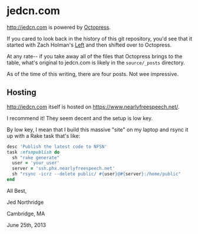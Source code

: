 # jedcn.com

http://jedcn.com is powered by [Octopress](http://octopress.org/).

If you cared to look back in the history of this git repository, you'd
see that it started with Zach Holman's
[Left](https://github.com/holman/left) and then shifted over to
Octopress.

At any rate-- if you take away all of the files that Octopress brings
to the table, what's original to jedcn.com is likely in the
`source/_posts` directory.

As of the time of this writing, there are four posts. Not wee
impressive.

## Hosting

http://jedcn.com itself is hosted on
https://www.nearlyfreespeech.net/.

I recommend it! They seem decent and the setup is low key.

By low key, I mean that I build this massive "site" on my laptop and
rsync it up with a Rake task that's like:

```ruby
desc 'Publish the latest code to NFSN'
task :nfsnpublish do
  sh "rake generate"
  user = 'your_user'
  server = 'ssh.phx.nearlyfreespeech.net'
  sh "rsync -icrz --delete public/ #{user}@#{server}:/home/public"
end
```

All Best,

Jed Northridge

Cambridge, MA

June 25th, 2013
